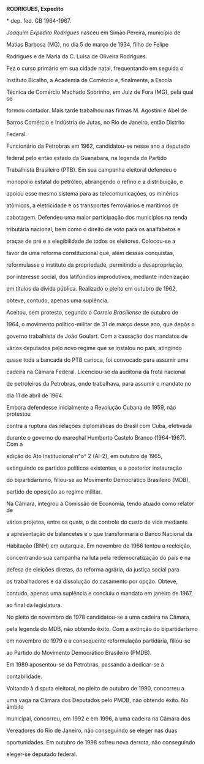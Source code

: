 **RODRIGUES, Expedito**



\* dep. fed. GB 1964-1967.



*Joaquim Expedito Rodrigues* nasceu em Simão Pereira, município de

Matias Barbosa (MG), no dia 5 de março de 1934, filho de Felipe

Rodrigues e de Maria da C. Luísa de Oliveira Rodrigues.



Fez o curso primário em sua cidade natal, frequentando em seguida o

Instituto Bicalho, a Academia de Comércio e, finalmente, a Escola

Técnica de Comércio Machado Sobrinho, em Juiz de Fora (MG), pela qual se

formou contador. Mais tarde trabalhou nas firmas M. Agostini e Abel de

Barros Comércio e Indústria de Jutas, no Rio de Janeiro, então Distrito

Federal.



Funcionário da Petrobras em 1962, candidatou-se nesse ano a deputado

federal pelo então estado da Guanabara, na legenda do Partido

Trabalhista Brasileiro (PTB). Em sua campanha eleitoral defendeu o

monopólio estatal do petróleo, abrangendo o refino e a distribuição, e

apoiou esse mesmo sistema para as telecomunicações, os minérios

atômicos, a eletricidade e os transportes ferroviários e marítimos de

cabotagem. Defendeu uma maior participação dos municípios na renda

tributária nacional, bem como o direito de voto para os analfabetos e

praças de pré e a elegibilidade de todos os eleitores. Colocou-se a

favor de uma reforma constitucional que, além dessas conquistas,

reformulasse o instituto da propriedade, permitindo a desapropriação,

por interesse social, dos latifúndios improdutivos, mediante indenização

em títulos da dívida pública. Realizado o pleito em outubro de 1962,

obteve, contudo, apenas uma suplência.



Aceitou, sem protesto, segundo o *Correio Brasiliense* de outubro de

1964, o movimento político-militar de 31 de março desse ano, que depôs o

governo trabalhista de João Goulart. Com a cassação dos mandatos de

vários deputados pelo novo regime que se instalou no país, atingindo

quase toda a bancada do PTB carioca, foi convocado para assumir uma

cadeira na Câmara Federal. Licenciou-se da auditoria da frota nacional

de petroleiros da Petrobras, onde trabalhava, para assumir o mandato no

dia 11 de abril de 1964.



Embora defendesse inicialmente a Revolução Cubana de 1959, não protestou

contra a ruptura das relações diplomáticas do Brasil com Cuba, efetivada

durante o governo do marechal Humberto Castelo Branco (1964-1967). Com a

edição do Ato Institucional n^o^ 2 (AI-2), em outubro de 1965,

extinguindo os partidos políticos existentes, e a posterior instauração

do bipartidarismo, filiou-se ao Movimento Democrático Brasileiro (MDB),

partido de oposição ao regime militar.



Na Câmara, integrou a Comissão de Economia, tendo atuado como relator de

vários projetos, entre os quais, o de controle do custo de vida mediante

a apresentação de balancetes e o que transformaria o Banco Nacional da

Habitação (BNH) em autarquia. Em novembro de 1966 tentou a reeleição,

concentrando sua campanha na luta pela redemocratização do país e na

defesa de eleições diretas, da reforma agrária, da justiça social para

os trabalhadores e da dissolução do casamento por opção. Obteve,

contudo, apenas uma suplência e concluiu o mandato em janeiro de 1967,

ao final da legislatura.



No pleito de novembro de 1978 candidatou-se a uma cadeira na Câmara,

pela legenda do MDB, não obtendo êxito. Com a extinção do bipartidarismo

em novembro de 1979 e a consequente reformulação partidária, filiou-se

ao Partido do Movimento Democrático Brasileiro (PMDB).



Em 1989 aposentou-se da Petrobras, passando a dedicar-se à

contabilidade.



Voltando à disputa eleitoral, no pleito de outubro de 1990, concorreu a

uma vaga na Câmara dos Deputados pelo PMDB, não obtendo êxito. No âmbito

municipal, concorreu, em 1992 e em 1996, a uma cadeira na Câmara dos

Vereadores do Rio de Janeiro, não conseguindo se eleger nas duas

oportunidades. Em outubro de 1998 sofreu nova derrota, não conseguindo

eleger-se deputado federal.



